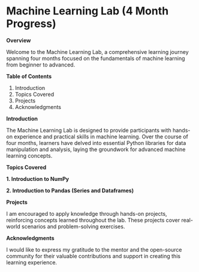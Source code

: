 # Machine Learning Lab (4 Month Progress)

__Overview__

Welcome to the Machine Learning Lab, a comprehensive learning journey spanning four months focused on the fundamentals of machine learning from beginner to advanced.

__Table of Contents__

1. Introduction
2. Topics Covered
3. Projects
4. Acknowledgments

**Introduction**

The Machine Learning Lab is designed to provide participants with hands-on experience and practical skills in machine learning. 
Over the course of four months, learners have delved into essential Python libraries for data manipulation and analysis, laying the groundwork for
advanced machine learning concepts.

**Topics Covered**

**1. Introduction to NumPy**

**2. Introduction to Pandas (Series and Dataframes)**

**Projects**

I am encouraged to apply knowledge through hands-on projects, reinforcing concepts learned throughout the lab. These projects cover real-world scenarios and 
problem-solving exercises.

**Acknowledgments**

I would like to express my gratitude to the mentor and the open-source community for their valuable contributions and support in creating
this learning experience.
